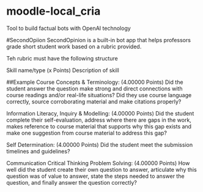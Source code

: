 # moodle-local_cria
Tool to build factual bots with OpenAI technology

#SecondOpiion
SecondOpinion is a built-in bot app that helps professors grade short student work based on a rubric provided.

Teh rubric must have the following structure

Skill name/type
(x Points)
Description of skill

##Example
Course Concepts & Terminology:
(4.00000 Points)
Did the student answer the question make strong and direct connections with course readings and/or real-life situations? Did they use course language correctly, source corroborating material and make citations properly?

Information Literacy, Inquiry & Modelling:
(4.00000 Points)
Did the student complete their self-evaluation, address where there are gaps in the work, makes reference to course material that supports why this gap exists and make one suggestion from course material to address this gap?

Self Determination:
(4.00000 Points)
Did the student meet the submission timelines and guidelines?

Communication Critical Thinking Problem Solving:
(4.00000 Points)
How well did the student create their own question to answer, articulate why this question was of value to answer, state the steps needed to answer the question, and finally answer the question correctly?
